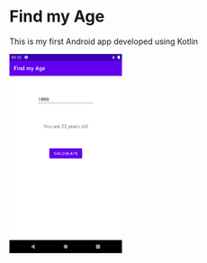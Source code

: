 # Find my Age

This is my first Android app developed using Kotlin

<img src="https://github.com/pedrolemoz/FindMyAge/blob/master/assets/screenshot.png" width=200px/>
